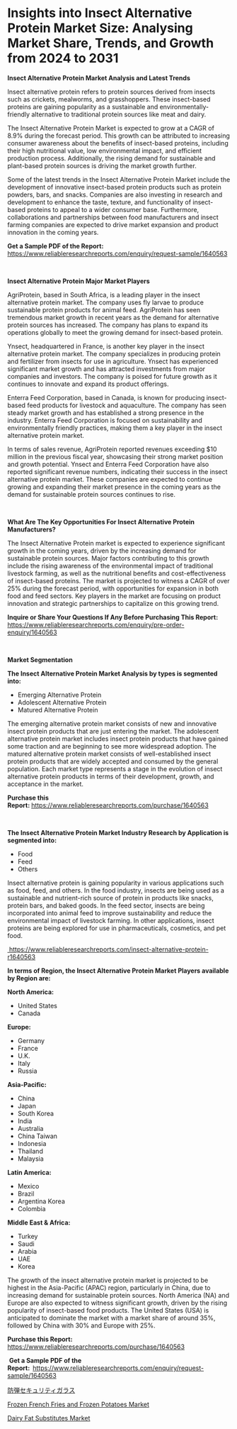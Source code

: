 <p><h1>Insights into Insect Alternative Protein Market Size: Analysing Market Share, Trends, and Growth from 2024 to 2031</h1></p><p><strong>Insect Alternative Protein Market Analysis and Latest Trends</strong></p>
<p><p>Insect alternative protein refers to protein sources derived from insects such as crickets, mealworms, and grasshoppers. These insect-based proteins are gaining popularity as a sustainable and environmentally-friendly alternative to traditional protein sources like meat and dairy.</p><p>The Insect Alternative Protein Market is expected to grow at a CAGR of 8.9% during the forecast period. This growth can be attributed to increasing consumer awareness about the benefits of insect-based proteins, including their high nutritional value, low environmental impact, and efficient production process. Additionally, the rising demand for sustainable and plant-based protein sources is driving the market growth further.</p><p>Some of the latest trends in the Insect Alternative Protein Market include the development of innovative insect-based protein products such as protein powders, bars, and snacks. Companies are also investing in research and development to enhance the taste, texture, and functionality of insect-based proteins to appeal to a wider consumer base. Furthermore, collaborations and partnerships between food manufacturers and insect farming companies are expected to drive market expansion and product innovation in the coming years.</p></p>
<p><strong>Get a Sample PDF of the Report:&nbsp;</strong> <a href="https://www.reliableresearchreports.com/enquiry/request-sample/1640563">https://www.reliableresearchreports.com/enquiry/request-sample/1640563</a></p>
<p>&nbsp;</p>
<p><strong>Insect Alternative Protein Major Market Players</strong></p>
<p><p>AgriProtein, based in South Africa, is a leading player in the insect alternative protein market. The company uses fly larvae to produce sustainable protein products for animal feed. AgriProtein has seen tremendous market growth in recent years as the demand for alternative protein sources has increased. The company has plans to expand its operations globally to meet the growing demand for insect-based protein.</p><p>Ynsect, headquartered in France, is another key player in the insect alternative protein market. The company specializes in producing protein and fertilizer from insects for use in agriculture. Ynsect has experienced significant market growth and has attracted investments from major companies and investors. The company is poised for future growth as it continues to innovate and expand its product offerings.</p><p>Enterra Feed Corporation, based in Canada, is known for producing insect-based feed products for livestock and aquaculture. The company has seen steady market growth and has established a strong presence in the industry. Enterra Feed Corporation is focused on sustainability and environmentally friendly practices, making them a key player in the insect alternative protein market.</p><p>In terms of sales revenue, AgriProtein reported revenues exceeding $10 million in the previous fiscal year, showcasing their strong market position and growth potential. Ynsect and Enterra Feed Corporation have also reported significant revenue numbers, indicating their success in the insect alternative protein market. These companies are expected to continue growing and expanding their market presence in the coming years as the demand for sustainable protein sources continues to rise.</p></p>
<p>&nbsp;</p>
<p><strong>What Are The Key Opportunities For Insect Alternative Protein Manufacturers?</strong></p>
<p><p>The Insect Alternative Protein market is expected to experience significant growth in the coming years, driven by the increasing demand for sustainable protein sources. Major factors contributing to this growth include the rising awareness of the environmental impact of traditional livestock farming, as well as the nutritional benefits and cost-effectiveness of insect-based proteins. The market is projected to witness a CAGR of over 25% during the forecast period, with opportunities for expansion in both food and feed sectors. Key players in the market are focusing on product innovation and strategic partnerships to capitalize on this growing trend.</p></p>
<p><strong>Inquire or Share Your Questions If Any Before Purchasing This Report:</strong> <a href="https://www.reliableresearchreports.com/enquiry/pre-order-enquiry/1640563">https://www.reliableresearchreports.com/enquiry/pre-order-enquiry/1640563</a></p>
<p>&nbsp;</p>
<p><strong>Market Segmentation</strong></p>
<p><strong>The Insect Alternative Protein Market Analysis by types is segmented into:</strong></p>
<p><ul><li>Emerging Alternative Protein</li><li>Adolescent Alternative Protein</li><li>Matured Alternative Protein</li></ul></p>
<p><p>The emerging alternative protein market consists of new and innovative insect protein products that are just entering the market. The adolescent alternative protein market includes insect protein products that have gained some traction and are beginning to see more widespread adoption. The matured alternative protein market consists of well-established insect protein products that are widely accepted and consumed by the general population. Each market type represents a stage in the evolution of insect alternative protein products in terms of their development, growth, and acceptance in the market.</p></p>
<p><strong>Purchase this Report:&nbsp;</strong><a href="https://www.reliableresearchreports.com/purchase/1640563">https://www.reliableresearchreports.com/purchase/1640563</a></p>
<p>&nbsp;</p>
<p><strong>The Insect Alternative Protein Market Industry Research by Application is segmented into:</strong></p>
<p><ul><li>Food</li><li>Feed</li><li>Others</li></ul></p>
<p><p>Insect alternative protein is gaining popularity in various applications such as food, feed, and others. In the food industry, insects are being used as a sustainable and nutrient-rich source of protein in products like snacks, protein bars, and baked goods. In the feed sector, insects are being incorporated into animal feed to improve sustainability and reduce the environmental impact of livestock farming. In other applications, insect proteins are being explored for use in pharmaceuticals, cosmetics, and pet food.</p></p>
<p><a href="https://www.reliableresearchreports.com/insect-alternative-protein-r1640563">&nbsp;https://www.reliableresearchreports.com/insect-alternative-protein-r1640563</a></p>
<p><strong>In terms of Region, the Insect Alternative Protein Market Players available by Region are:</strong></p>
<p>
    <p> <strong> North America: </strong>
        <ul>
            <li>United States</li>
            <li>Canada</li>
        </ul>
        </p> 
    <p> <strong> Europe: </strong>
        <ul>
            <li>Germany</li>
            <li>France</li>
            <li>U.K.</li>
            <li>Italy</li>
            <li>Russia</li>
        </ul>
        </p> 
    <p> <strong> Asia-Pacific: </strong>
        <ul>
            <li>China</li>
            <li>Japan</li>
            <li>South Korea</li>
            <li>India</li>
            <li>Australia</li>
            <li>China Taiwan</li>
            <li>Indonesia</li>
            <li>Thailand</li>
            <li>Malaysia</li>
        </ul>
        </p> 
    <p> <strong> Latin America: </strong>
        <ul>
            <li>Mexico</li>
            <li>Brazil</li>
            <li>Argentina Korea</li>
            <li>Colombia</li>
        </ul>
        </p> 
    <p> <strong> Middle East & Africa: </strong>
        <ul>
            <li>Turkey</li>
            <li>Saudi</li>
            <li>Arabia</li>
            <li>UAE</li>
            <li>Korea</li>
        </ul>
    </p>
    </p>
<p><p>The growth of the insect alternative protein market is projected to be highest in the Asia-Pacific (APAC) region, particularly in China, due to increasing demand for sustainable protein sources. North America (NA) and Europe are also expected to witness significant growth, driven by the rising popularity of insect-based food products. The United States (USA) is anticipated to dominate the market with a market share of around 35%, followed by China with 30% and Europe with 25%.</p></p>
<p><strong>Purchase this Report: </strong><a href="https://www.reliableresearchreports.com/purchase/1640563">https://www.reliableresearchreports.com/purchase/1640563</a></p>
<p>&nbsp;<strong>Get a Sample PDF of the Report:&nbsp;&nbsp;</strong><a href="https://www.reliableresearchreports.com/enquiry/request-sample/1640563">https://www.reliableresearchreports.com/enquiry/request-sample/1640563</a></p>
<p><strong></strong></p>
<p><p><a href="https://github.com/SarahFahey88/Market-Research-Report-List-1/blob/main/247572519522.md">防弾セキュリティガラス</a></p><p><a href="https://github.com/myacatherineblakecaczo9vcsw/Market-Research-Report-List-2/blob/main/frozen-french-fries-and-frozen-potatoes-market.md">Frozen French Fries and Frozen Potatoes Market</a></p><p><a href="https://github.com/okotobwrhuteie/Market-Research-Report-List-2/blob/main/dairy-fat-substitutes-market.md">Dairy Fat Substitutes Market</a></p></p>
